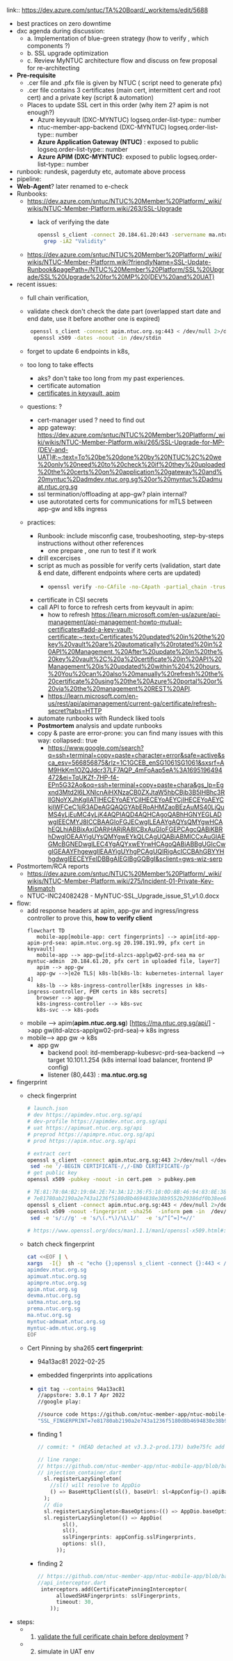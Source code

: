 link:: https://dev.azure.com/sntuc/TA%20Board/_workitems/edit/5688

- best practices on zero downtime
- dxc agenda during discussion:
	- a. Implementation of blue-green strategy (how to verify , which components ?)
	- b. SSL upgrade optimization
	- c. Review MyNTUC architecture flow and discuss on few proposal for re-architecting
- **Pre-requisite**
	- .cer file and .pfx file is given by NTUC ( script need to generate pfx)
	- .cer file contains 3 certificates (main cert, intermittent cert and root cert) and a private key (script & automation)
	- Places to update SSL cert in this order (why item 2? apim is not enough?)
		- Azure keyvault (DXC-MYNTUC)
		  logseq.order-list-type:: number
		- ntuc-member-app-backend (DXC-MYNTUC)
		  logseq.order-list-type:: number
		- **Azure Application Gateway (NTUC)** : exposed to public
		  logseq.order-list-type:: number
		- **Azure APIM (DXC-MYNTUC)**: exposed to public
		  logseq.order-list-type:: number
- runbook: rundesk, pagerduty etc, automate above process
- pipeline:
- **Web-Agent**?  later renamed to e-check
- Runbooks:
	- https://dev.azure.com/sntuc/NTUC%20Member%20Platform/_wiki/wikis/NTUC-Member-Platform.wiki/263/SSL-Upgrade
		- lack of verifying the date
		  
		  ``` bash
		  openssl s_client -connect 20.184.61.20:443 -servername ma.ntuc.org.sg -showcerts |\
		    grep -iA2 "Validity"
		  ```
	- https://dev.azure.com/sntuc/NTUC%20Member%20Platform/_wiki/wikis/NTUC-Member-Platform.wiki?friendlyName=SSL-Update-Runbook&pagePath=/NTUC%20Member%20Platform/SSL%20Upgrade/SSL%20Upgrade%20for%20MP%20(DEV%20and%20UAT)
- recent issues:
	- full chain verification,
	- validate check don't check the date part (overlapped start date and end date, use it before another one is expired)
	  
	  ```bash
	   openssl s_client -connect apim.ntuc.org.sg:443 < /dev/null 2>/dev/null  |\
	    openssl x509 -dates -noout -in /dev/stdin
	  ```
	- forget to update 6 endpoints in k8s,
	- too long to take effects
		- aks? don't take too long from my past experiences.
		- certificate automation
		- [certificates in keyvault, apim](https://learn.microsoft.com/en-us/azure/api-management/api-management-howto-mutual-certificates-for-clients#:~:text=Certificates%20updated%20in%20the%20key%20vault%20are%20automatically%20rotated%20in%20API%20Management.%20After%20update%20in%20the%20key%20vault%2C%20a%20certificate%20in%20API%20Management%20is%20updated%20within%204%20hours.%20You%20can%20also%20manually%20refresh%20the%20certificate%20using%20the%20Azure%20portal%20or%20via%20the%20management%20REST%20API.)
	- questions: ?
		- cert-manager  used ?  need to find out
		- app gateway: https://dev.azure.com/sntuc/NTUC%20Member%20Platform/_wiki/wikis/NTUC-Member-Platform.wiki/265/SSL-Upgrade-for-MP-(DEV-and-UAT)#:~:text=To%20be%20done%20by%20NTUC%2C%20we%20only%20need%20to%20check%20if%20they%20uploaded%20the%20certs%20on%20application%20gateway%20and%20myntuc%2Dadmdev.ntuc.org.sg%20or%20myntuc%2Dadmuat.ntuc.org.sg
		- ssl termination/offloading at app-gw? plain internal?
		- use autorotated certs for communications for mTLS between app-gw and k8s ingress
	- practices:
		- Runbook: include misconfig case, troubeshooting, step-by-steps instructions without other references
			- one prepare , one run to test if it work
		- drill excercises
		- script as much as possible for verify certs (validation, start date & end date,  different endpoints where certs are updated)
			- ``` bash
			  openssl verify -no-CAfile -no-CApath -partial_chain -trusted RootCert.pem Intermediate.pem
			  ```
		- certificate in CSI secrets
		- call API to force to refresh certs from keyvault in apim:
			- how to refresh https://learn.microsoft.com/en-us/azure/api-management/api-management-howto-mutual-certificates#add-a-key-vault-certificate:~:text=Certificates%20updated%20in%20the%20key%20vault%20are%20automatically%20rotated%20in%20API%20Management.%20After%20update%20in%20the%20key%20vault%2C%20a%20certificate%20in%20API%20Management%20is%20updated%20within%204%20hours.%20You%20can%20also%20manually%20refresh%20the%20certificate%20using%20the%20Azure%20portal%20or%20via%20the%20management%20REST%20API.
			- https://learn.microsoft.com/en-us/rest/api/apimanagement/current-ga/certificate/refresh-secret?tabs=HTTP
		- automate runbooks with Rundeck liked tools
		- **Postmortem** analysis and update runbooks
		- copy & paste are error-prone: you can find many issues with this way:
		  collapsed:: true
			- https://www.google.com/search?q=ssh+terminal+copy+paste+character+error&safe=active&sca_esv=566856875&rlz=1C1GCEB_enSG1061SG1061&sxsrf=AM9HkKm1OZQJdcr37LF7AQP_4mFoAap5eA%3A1695196494472&ei=TqUKZf-7HP-f4-EPn5G32Ao&oq=ssh+terminal+copy+paste+chara&gs_lp=Egxnd3Mtd2l6LXNlcnAiHXNzaCB0ZXJtaW5hbCBjb3B5IHBhc3RlIGNoYXJhKgIIATIHECEYoAEYCjIHECEYoAEYCjIHECEYoAEYCkjIWFCeC1jjR3ADeAGQAQGYAbERoAHMZaoBEzAuMS40LjQuMS4yLjEuMC4yLjK4AQPIAQD4AQHCAgoQABhHGNYEGLADwgIEECMYJ8ICCBAAGIoFGJECwgILEAAYgAQYsQMYgwHCAhEQLhiABBixAxiDARjHARjRA8ICBxAuGIoFGEPCAgcQABiKBRhDwgIOEAAYigUYsQMYgwEYkQLCAgUQABiABMICCxAuGIAEGMcBGNEDwgILEC4YgAQYxwEYrwHCAgoQABiABBgUGIcCwgIGEAAYFhgewgIIEAAYigUYhgPCAgUQIRigAcICCBAhGBYYHhgdwgIEECEYFeIDBBgAIEGIBgGQBgI&sclient=gws-wiz-serp
- Postmortem/RCA reports
	- https://dev.azure.com/sntuc/NTUC%20Member%20Platform/_wiki/wikis/NTUC-Member-Platform.wiki/275/Incident-01-Private-Key-Mismatch
	- NTUC-INC24082428 - MyNTUC-SSL_Upgrade_issue_S1_v1.0.docx
- flow:
	- add response headers at apim, app-gw and ingress/ingress controller to prove this, **how to verify client**
	  ``` mermaid
	  flowchart TD
	     mobile-app[mobile-app: cert fingerprints] --> apim[itd-app-apim-prd-sea: apim.ntuc.org.sg 20.198.191.99, pfx cert in keyvault]
	     mobile-app --> app-gw[itd-alzcs-applgw02-prd-sea ma or myntuc-admin  20.184.61.20, pfx cert in uploaded file, layer7]
	     apim --> app-gw
	     app-gw -->|e2e TLS| k8s-lb[k8s-lb: kubernetes-internal layer 4]
	     k8s-lb --> k8s-ingress-controller[k8s ingresses in k8s-ingress-controller, PEM certs in k8s secrets]
	     browser --> app-gw
	     k8s-ingress-controller --> k8s-svc
	     k8s-svc --> k8s-pods
	  ```
	- mobile --> apim(**apim.ntuc.org.sg**) [https://ma.ntuc.org.sg/api/] ->app gw(itd-alzcs-applgw02-prd-sea)-> k8s ingress
	- mobile--> app gw -> k8s
		- app gw
			- backend pool: itd-memberapp-kubesvc-prd-sea-backend --> target 10.101.1.254 (k8s internal load balancer, frontend IP config)
			- listener (80,443) : **ma.ntuc.org.sg**
- fingerprint
	- check fingerprint
	  ``` bash
	  # launch.json
	  # dev https://apimdev.ntuc.org.sg/api
	  # dev-profile https://apimdev.ntuc.org.sg/api
	  # uat https://apimuat.ntuc.org.sg/api
	  # preprod https://apimpre.ntuc.org.sg/api
	  # prod https://apim.ntuc.org.sg/api
	  
	  # extract cert
	  openssl s_client -connect apim.ntuc.org.sg:443 2>/dev/null </dev/null | \
	   sed -ne '/-BEGIN CERTIFICATE-/,/-END CERTIFICATE-/p'
	  # get public key 
	  openssl x509 -pubkey -noout -in cert.pem  > pubkey.pem
	  
	  # 7E:81:78:0A:B2:19:0A:2E:74:3A:12:36:F5:18:0D:8B:46:94:83:8E:38:B9:55:2B:29:38:6D:F0:B3:8E:E8:67
	  # 7e81780ab2190a2e743a1236f5180d8b4694838e38b9552b29386df0b38ee867
	  openssl s_client -connect apim.ntuc.org.sg:443 < /dev/null 2>/dev/null | \
	  openssl x509 -noout -fingerprint -sha256  -inform pem -in  /dev/stdin  |\
	   sed -e 's/://g' -e 's/\(.*\)/\L\1/'  -e 's/^[^=]*=//'
	   
	  # https://www.openssl.org/docs/man1.1.1/man1/openssl-x509.html#:~:text=Calculates%20and%20outputs,be%20the%20same. 
	  ```
	- batch check fingerprint
	  
	  ``` bash
	  cat <<EOF | \
	  xargs  -I{}  sh -c "echo {};openssl s_client -connect {}:443 < /dev/null 2>/dev/null |openssl x509 -noout -fingerprint -sha256  -inform pem -in  /dev/stdin  | sed -e 's/://g' -e 's/\(.*\)/\L\1/'  -e 's/^[^=]*=//'"
	  apimdev.ntuc.org.sg
	  apimuat.ntuc.org.sg
	  apimpre.ntuc.org.sg
	  apim.ntuc.org.sg
	  devma.ntuc.org.sg
	  uatma.ntuc.org.sg
	  prema.ntuc.org.sg
	  ma.ntuc.org.sg
	  myntuc-admuat.ntuc.org.sg
	  myntuc-adm.ntuc.org.sg
	  EOF
	  ```
	- Cert Pinning by sha265 **cert fingerprint**:
		- 94a13ac81 2022-02-25
		- embedded fingerprints into applications
		- ``` bash
		  git tag --contains 94a13ac81  
		  //appstore: 3.0.1 7 Apr 2022
		  //google play: 
		  
		  //source code https://github.com/ntuc-member-app/ntuc-mobile-app/commit/ba9e75fc754951f469db2e41c017334a9db41733
		  "SSL_FINGERPRINT=7e81780ab2190a2e743a1236f5180d8b4694838e38b9552b29386df0b38ee867,121affc5550ec52c58ccf9251e53b4db930bb2388ac095a23398ccd8e8c494af"
		  ```
		- finding 1
		  
		  ```dart
		  // commit: * (HEAD detached at v3.3.2-prod.173) ba9e75fc add SSL for new 2024 cert
		  
		  // line range: 
		  // https://github.com/ntuc-member-app/ntuc-mobile-app/blob/ba9e75fc754951f469db2e41c017334a9db41733/lib/di/injection_container.dart#L85C3-L95
		  // injection_container.dart
		    sl.registerLazySingleton(
		      //sl() will resolve to AppDio
		      () => BaseHttpClient(sl(), baseUrl: sl<AppConfig>().apiBaseUrl),
		    );
		    // dio
		    sl.registerLazySingleton<BaseOptions>(() => AppDio.baseOptions);
		    sl.registerLazySingleton(() => AppDio(
		          sl(),
		          sl(),
		          sslFingerprints: appConfig.sslFingerprints,
		          options: sl(),
		        ));
		  ```
		- finding 2
		  
		  ``` dart
		  // https://github.com/ntuc-member-app/ntuc-mobile-app/blob/ba9e75fc754951f469db2e41c017334a9db41733/lib/core/network/api/api_interceptor.dart#L36-L39
		  //api_interceptor.dart
		   interceptors.add(CertificatePinningInterceptor(
		        allowedSHAFingerprints: sslFingerprints,
		        timeout: 30,
		      ));
		  ```
- steps:
	- 1. [validate the full cerificate chain before deployment](https://docs.apigee.com/how-to-guides/validating-certificate-chain) ?
	- 2. simulate in UAT env